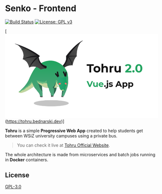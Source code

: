 # Senko - Frontend
[![Build Status](https://img.shields.io/endpoint.svg?url=https%3A%2F%2Factions-badge.atrox.dev%2FRangerDigital%2Ftohru-frontend%2Fbadge%3Fref%3Dmaster&style=flat)](https://actions-badge.atrox.dev/RangerDigital/tohru-frontend/goto?ref=master)
[![License: GPL v3](https://img.shields.io/badge/License-GPLv3-blue.svg)](https://www.gnu.org/licenses/gpl-3.0)

[![Tohru](./banner.png)(https://tohru.bednarski.dev)]


**Tohru** is a simple **Progressive Web App** created to help students get between WSiZ university campuses using a private bus.

>You can check it live at [Tohru Official Website](https://tohru.bednarski.dev).

The whole architecture is made from microservices and batch jobs running in **Docker** containers.

## License
[GPL-3.0](https://choosealicense.com/licenses/gpl-3.0/)
